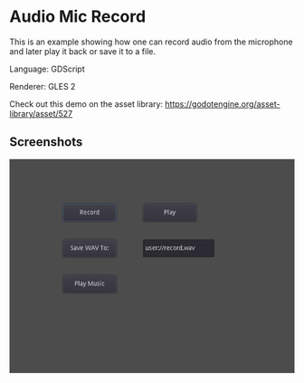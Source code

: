 # Audio Mic Record

This is an example showing how one can record audio from
the microphone and later play it back or save it to a file.

Language: GDScript

Renderer: GLES 2

Check out this demo on the asset library: https://godotengine.org/asset-library/asset/527

## Screenshots

![Screenshot](screenshots/mic_record.png)
